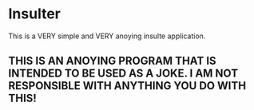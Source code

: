 # Insulter
This is a VERY simple and VERY anoying insulte application.

## THIS IS AN ANOYING PROGRAM THAT IS INTENDED TO BE USED AS A JOKE. I AM NOT RESPONSIBLE WITH ANYTHING YOU DO WITH THIS!
